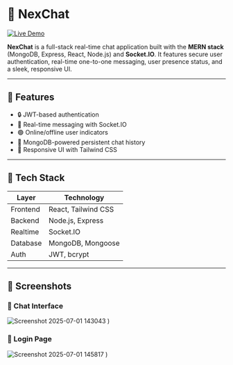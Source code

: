 # 💬 NexChat


[![Live Demo](https://img.shields.io/badge/Live-Demo-blue)](https://chat-app-94pk.onrender.com/)

**NexChat** is a full-stack real-time chat application built with the **MERN stack** (MongoDB, Express, React, Node.js) and **Socket.IO**. It features secure user authentication, real-time one-to-one messaging, user presence status, and a sleek, responsive UI.




---

## 🚀 Features

- 🔒 JWT-based authentication
- 💬 Real-time messaging with Socket.IO
- 🟢 Online/offline user indicators
- 💾 MongoDB-powered persistent chat history
- 🎨 Responsive UI with Tailwind CSS

---

## 🧰 Tech Stack

| Layer       | Technology                 |
|-------------|-----------------------------|
| Frontend    | React, Tailwind CSS         |
| Backend     | Node.js, Express            |
| Realtime    | Socket.IO                   |
| Database    | MongoDB, Mongoose           |
| Auth        | JWT, bcrypt                 |

---

## 📸 Screenshots

### 🔷 Chat Interface
![Screenshot 2025-07-01 143043](https://github.com/user-attachments/assets/1224f07d-a76a-4194-9fa6-a3e31465880b)
)

### 🔷 Login Page
![Screenshot 2025-07-01 145817](https://github.com/user-attachments/assets/051295f0-4143-4bc9-be9f-cfa74d82a242)
)
